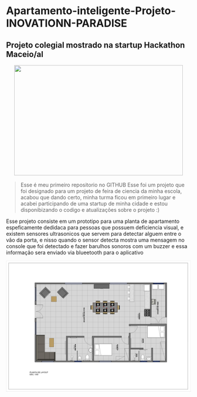 # Apartamento-inteligente-Projeto-INOVATIONN-PARADISE
## Projeto colegial mostrado na startup Hackathon Maceio/al

<p align="center">
  <img width="460" height="300" src="[logoinnovationparadise.jpg](https://postimg.cc/gwYrynh1)">
</p>


> Esse é meu primeiro repositorio no GITHUB
Esse foi um projeto que foi designado para um projeto de feira de ciencia da 
minha escola, acabou que dando certo, minha turma ficou em primeiro lugar e acabei participando de uma startup de minha cidade e estou disponibizando o codigo e atualizações sobre o projeto :)


Esse projeto consiste em um prototipo para uma planta de apartamento espeficamente dedidaca para pessoas que possuem deficiencia visual, e existem sensores 
ultrasonicos que servem para detectar alguem entre o vão da porta, e nisso quando o sensor detecta mostra uma mensagem no console que foi detectado e fazer 
barulhos sonoros com um buzzer e essa informação sera enviado via blueetooth para o aplicativo

![IMAGES](plantaprojeto.jpg)
